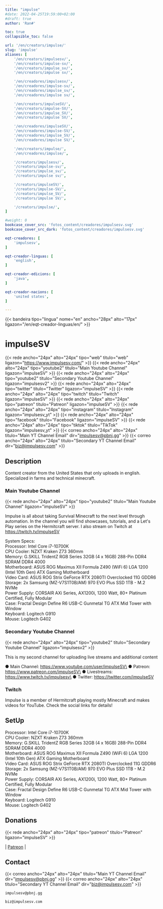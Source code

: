 ```yaml
---
title: "impulse"
#date: 2022-04-25T19:59:00+02:00
#draft: true
author: 'Ran#'

toc: true
collapsible_toc: false

url: '/en/creators/impulse/'
slug: 'impulse'
aliases: [
    '/en/creators/impulsesv/',
    '/en/creators/impulse-sv/',
    '/en/creators/impulse_sv/',
    '/en/creators/impulse sv/',

    '/en/creadores/impulsesv/',
    '/en/creadores/impulse-sv/',
    '/en/creadores/impulse_sv/',
    '/en/creadores/impulse sv/',

    '/en/creators/impulseSV/',
    '/en/creators/impulse-SV/',
    '/en/creators/impulse_SV/',
    '/en/creators/impulse SV/',

    '/en/creadores/impulseSV/',
    '/en/creadores/impulse-SV/',
    '/en/creadores/impulse_SV/',
    '/en/creadores/impulse SV/',

    '/en/creators/impulse/',
    '/en/creadores/impulse/',

    '/creators/impulsesv/',
    '/creators/impulse-sv/',
    '/creators/impulse_sv/',
    '/creators/impulse sv/',

    '/creators/impulseSV/',
    '/creators/impulse-SV/',
    '/creators/impulse_SV/',
    '/creators/impulse SV/',

    '/creators/impulse/',
]

#weight: 0
bookcase_cover_src: 'fotos_content/creadores/impulsesv.svg'
bookcase_cover_src_dark: 'fotos_content/creadores/impulsesv.svg'

eqt-creadores: [
    'impulsesv',
]

eqt-creador-linguas: [
    'english',
]

eqt-creador-edicions: [
    'java',
]

eqt-creador-nacions: [
    'united states',
]

---
```


{{< bandeira tipo="lingua" nome="en" ancho="28px" alto="17px" ligazon="/en/eqt-creador-linguas/en/" >}}

# impulseSV

{{< rede ancho="24px" alto="24px" tipo="web" titulo="web" ligazon="https://www.impulsesv.com/" >}}
{{< rede ancho="24px" alto="24px" tipo="youtube2" titulo="Main Youtube Channel" ligazon="impulseSV" >}}
{{< rede ancho="24px" alto="24px" tipo="youtube2" titulo="Secondary Youtube Channel" ligazon="impulsesv2" >}}
{{< rede ancho="24px" alto="24px" tipo="twitter" titulo="Twitter" ligazon="impulseSV" >}}
{{< rede ancho="24px" alto="24px" tipo="twitch" titulo="Twitch" ligazon="impulseSV" >}}
{{< rede ancho="24px" alto="24px" tipo="patreon" titulo="Patreon" ligazon="impulseSV" >}}
{{< rede ancho="24px" alto="24px" tipo="instagram" titulo="Instagram" ligazon="impulsesv_yt" >}}
{{< rede ancho="24px" alto="24px" tipo="facebook" titulo="Facebook" ligazon="impulseSV" >}}
{{< rede ancho="24px" alto="24px" tipo="tiktok" titulo="TikTok" ligazon="impulsesv_yt" >}}
{{< correo ancho="24px" alto="24px" titulo="Main YT Channel Email" dir="impulsesv@pbnj.gg" >}}
{{< correo ancho="24px" alto="24px" titulo="Secondary YT Channel Email" dir="biz@impulsesv.com" >}}

## Description

Content creator from the United States that only uploads in english.\
Specialized in farms and technical minecraft.

### Main Youtube Channel

{{< rede ancho="24px" alto="24px" tipo="youtube2" titulo="Main Youtube Channel" ligazon="impulseSV" >}}

Impulse is all about taking Survival Minecraft to the next level through automation.
In the channel you will find showcases, tutorials, and a Let's Play series on the Hermitcraft server.
I also stream on Twitch at https://twitch.tv/impulseSV

System Specs:\
Processor:  Intel Core i7-10700K\
CPU Cooler:  NZXT Kraken Z73 360mm\
Memory:  G.SKILL TridentZ RGB Series 32GB (4 x 16GB) 288-Pin DDR4 SDRAM DDR4 4000\
Motherboard: ASUS ROG Maximus XII Formula Z490 (WiFi 6) LGA 1200 (Intel 10th Gen) ATX Gaming Motherboard\
Video Card:  ASUS ROG Strix GeForce RTX 2080TI Overclocked 11G GDDR6\
Storage: 2x Samsung (MZ-V7S1T0B/AM) 970 EVO Plus SSD 1TB - M.2 NVMe\
Power Supply: CORSAIR AXi Series, AX1200i, 1200 Watt, 80+ Platinum Certified, Fully Modular\
Case: Fractal Design Define R6 USB-C Gunmetal TG ATX Mid Tower with Window\
Keyboard:  Logitech G910\
Mouse:  Logitech G402

### Secondary Youtube Channel

{{< rede ancho="24px" alto="24px" tipo="youtube2" titulo="Secondary Youtube Channel" ligazon="impulsesv2" >}}

This is my second channel for uploading live streams and additional content

● Main Channel:  https://www.youtube.com/user/impulseSV\
● Patreon:  https://www.patreon.com/impulseSV\
● Livestreams:  https://www.twitch.tv/impulsesv\
● Twitter:  https://twitter.com/impulseSV

### Twitch

Impulse is a member of Hermitcraft playing mostly Minecraft and makes videos for YouTube.
Check the social links for details!

## SetUp

Processor:  Intel Core i7-10700K\
CPU Cooler:  NZXT Kraken Z73 360mm\
Memory:  G.SKILL TridentZ RGB Series 32GB (4 x 16GB) 288-Pin DDR4 SDRAM DDR4 4000\
Motherboard: ASUS ROG Maximus XII Formula Z490 (WiFi 6) LGA 1200 (Intel 10th Gen) ATX Gaming Motherboard\
Video Card:  ASUS ROG Strix GeForce RTX 2080TI Overclocked 11G GDDR6\
Storage: 2x Samsung (MZ-V7S1T0B/AM) 970 EVO Plus SSD 1TB - M.2 NVMe\
Power Supply: CORSAIR AXi Series, AX1200i, 1200 Watt, 80+ Platinum Certified, Fully Modular\
Case: Fractal Design Define R6 USB-C Gunmetal TG ATX Mid Tower with Window\
Keyboard:  Logitech G910\
Mouse:  Logitech G402

## Donations

{{< rede ancho="24px" alto="24px" tipo="patreon" titulo="Patreon" ligazon="impulseSV" >}}

|
[Patreon](https://www.patreon.com/impulseSV)
|

## Contact

{{< correo ancho="24px" alto="24px" titulo="Main YT Channel Email" dir="impulsesv@pbnj.gg" >}}
{{< correo ancho="24px" alto="24px" titulo="Secondary YT Channel Email" dir="biz@impulsesv.com" >}}

```
impulsesv@pbnj.gg
```
```
biz@impulsesv.com
```
